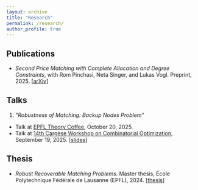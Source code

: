 ```yaml
---
layout: archive
title: "Research"
permalink: /research/
author_profile: true
---
```


## Publications

- *Second Price Matching with Complete Allocation and Degree Constraints*,
with Rom Pinchasi, Neta Singer, and Lukas Vogl. Preprint, 2025. [[arXiv](https://arxiv.org/abs/2505.06005)]

## Talks 
1. *"Robustness of Matching: Backup Nodes Problem"*
  - Talk at [EPFL Theory Coffee](https://theory.epfl.ch/coffee/), October 20, 2025.
  - Talk at [14th Cargèse Workshop on Combinatorial Optimization](https://www.cargese.org/2025/), September 19, 2025. [[slides](https://jiaye-W.github.io/files/Cargese_190925.pdf)]

## Thesis

- *Robust Recoverable Matching Problems*.
Master thesis, École Polytechnique Fédérale de Lausanne (EPFL), 2024. [[thesis](https://zenodo.org/records/15118302)]

<!-- {% if site.author.googlescholar %}
  <div class="wordwrap">You can also find my articles on <a href="{{site.author.googlescholar}}">my Google Scholar profile</a>.</div>
{% endif %}

{% include base_path %}

{% for post in site.publications reversed %}
  {% include archive-single.html %}
{% endfor %} -->
